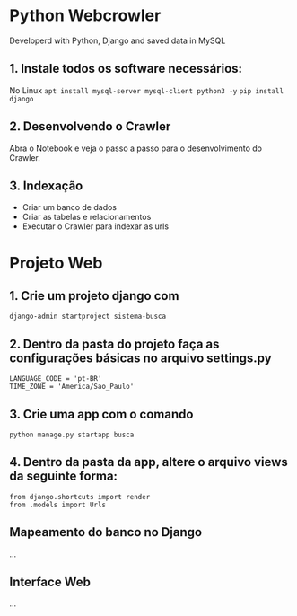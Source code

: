 # Python Webcrowler
Developerd with Python, Django and saved data in MySQL

## 1. Instale todos os software necessários:
No Linux
`apt install mysql-server mysql-client python3 -y`
`pip install django`

## 2. Desenvolvendo o Crawler
Abra o Notebook e veja o passo a passo para o desenvolvimento do Crawler.

## 3. Indexação
* Criar um banco de dados
* Criar as tabelas e relacionamentos
* Executar o Crawler para indexar as urls

# Projeto Web
## 1. Crie um projeto django com
`django-admin startproject sistema-busca`

## 2. Dentro da pasta do projeto faça as configurações básicas no arquivo settings.py
```
LANGUAGE_CODE = 'pt-BR'
TIME_ZONE = 'America/Sao_Paulo'
```

## 3. Crie uma app com o comando
`python manage.py startapp busca`

## 4. Dentro da pasta da app, altere o arquivo views da seguinte forma:
```
from django.shortcuts import render
from .models import Urls
```

## Mapeamento do banco no Django
...

## Interface Web
...
